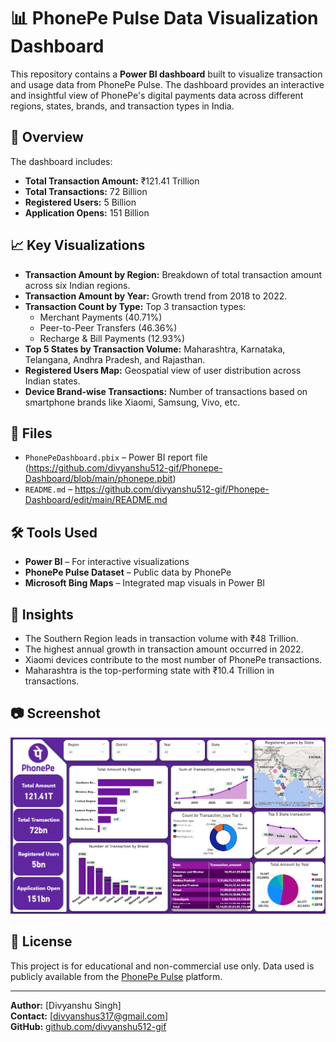 # 📊 PhonePe Pulse Data Visualization Dashboard

This repository contains a **Power BI dashboard** built to visualize transaction and usage data from PhonePe Pulse. The dashboard provides an interactive and insightful view of PhonePe's digital payments data across different regions, states, brands, and transaction types in India.

## 📌 Overview

The dashboard includes:

- **Total Transaction Amount:** ₹121.41 Trillion  
- **Total Transactions:** 72 Billion  
- **Registered Users:** 5 Billion  
- **Application Opens:** 151 Billion  

## 📈 Key Visualizations

- **Transaction Amount by Region:** Breakdown of total transaction amount across six Indian regions.
- **Transaction Amount by Year:** Growth trend from 2018 to 2022.
- **Transaction Count by Type:** Top 3 transaction types:
  - Merchant Payments (40.71%)
  - Peer-to-Peer Transfers (46.36%)
  - Recharge & Bill Payments (12.93%)
- **Top 5 States by Transaction Volume:** Maharashtra, Karnataka, Telangana, Andhra Pradesh, and Rajasthan.
- **Registered Users Map:** Geospatial view of user distribution across Indian states.
- **Device Brand-wise Transactions:** Number of transactions based on smartphone brands like Xiaomi, Samsung, Vivo, etc.

## 📂 Files

- `PhonePeDashboard.pbix` – Power BI report file (https://github.com/divyanshu512-gif/Phonepe-Dashboard/blob/main/phonepe.pbit)
- `README.md` – https://github.com/divyanshu512-gif/Phonepe-Dashboard/edit/main/README.md


## 🛠 Tools Used

- **Power BI** – For interactive visualizations
- **PhonePe Pulse Dataset** – Public data by PhonePe
- **Microsoft Bing Maps** – Integrated map visuals in Power BI

## 🧠 Insights

- The Southern Region leads in transaction volume with ₹48 Trillion.
- The highest annual growth in transaction amount occurred in 2022.
- Xiaomi devices contribute to the most number of PhonePe transactions.
- Maharashtra is the top-performing state with ₹10.4 Trillion in transactions.

## 📷 Screenshot

![PhonePe Pulse Dashboard](https://github.com/divyanshu512-gif/Phonepe-Dashboard/blob/main/Screenshot%20of%20phonepe_dashboard.png)


## 📄 License

This project is for educational and non-commercial use only. Data used is publicly available from the [PhonePe Pulse](https://www.phonepe.com/pulse/) platform.

---

**Author:** [Divyanshu Singh]  
**Contact:** [divyanshus317@gmail.com]  
**GitHub:** [github.com/divyanshu512-gif](https://github.com/divyanshu512-gif)

